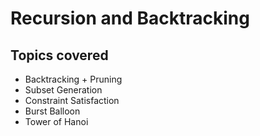# Recursion and Backtracking

## Topics covered
- Backtracking + Pruning
- Subset Generation
- Constraint Satisfaction
- Burst Balloon
- Tower of Hanoi